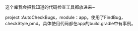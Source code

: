 这个库我会把我知道的代码检查工具都放进来~

project :AutoCheckBugs，module：app，使用了FindBug，checkStyle,pmd。具体使用代码都在app的build.gradle中有事例。
